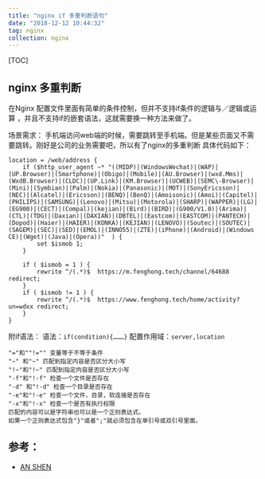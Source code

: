 ```yaml
---
title: "nginx if 多重判断语句"
date: "2018-12-12 10:44:32"
tag: nginx
collection: nginx
---
```


[TOC]

## nginx 多重判断

在Nginx 配置文件里面有简单的条件控制，但并不支持if条件的逻辑与／逻辑或运算 ，并且不支持if的嵌套语法，这就需要换一种方法来做了。

场景需求：
手机端访问web端的时候，需要跳转至手机端。但是某些页面又不需要跳转。刚好是公司的业务需要吧，所以有了nginx的多重判断
具体代码如下：

```
location = /web/address {
    if ($http_user_agent ~* "((MIDP)|(WindowsWechat)|(WAP)|(UP.Browser)|(Smartphone)|(Obigo)|(Mobile)|(AU.Browser)|(wxd.Mms)|(WxdB.Browser)|(CLDC)|(UP.Link)|(KM.Browser)|(UCWEB)|(SEMC\-Browser)|(Mini)|(Symbian)|(Palm)|(Nokia)|(Panasonic)|(MOT)|(SonyEricsson)|(NEC)|(Alcatel)|(Ericsson)|(BENQ)|(BenQ)|(Amoisonic)|(Amoi)|(Capitel)|(PHILIPS)|(SAMSUNG)|(Lenovo)|(Mitsu)|(Motorola)|(SHARP)|(WAPPER)|(LG)|(EG900)|(CECT)|(Compal)|(kejian)|(Bird)|(BIRD)|(G900/V1.0)|(Arima)|(CTL)|(TDG)|(Daxian)|(DAXIAN)|(DBTEL)|(Eastcom)|(EASTCOM)|(PANTECH)|(Dopod)|(Haier)|(HAIER)|(KONKA)|(KEJIAN)|(LENOVO)|(Soutec)|(SOUTEC)|(SAGEM)|(SEC)|(SED)|(EMOL)|(INNO55)|(ZTE)|(iPhone)|(Android)|(Windows CE)|(Wget)|(Java)|(Opera))"  ) {
        set $ismob 1;
    }

    if ( $ismob = 1 ) {
        rewrite ^/(.*)$  https://m.fenghong.tech/channel/64688 redirect;
    }
    if ( $ismob != 1 ) {
        rewrite ^/(.*)$  https://www.fenghong.tech/home/activity?un=wdxx redirect;
    }
}
```

附if语法： 
语法：`if(condition){………}`
配置作用域：`server,location`

```
"="和""!="" 变量等于不等于条件
"~" 和"~" 匹配到指定内容是否区分大小写
"!~"和"!~" 匹配到指定内容是否区分大小写
"-f"和"!-f" 检查一个文件是否存在
"-d" 和"!-d" 检查一个目录是否存在
"-e"和"!-e" 检查一个文件，目录，软连接是否存在
"-x"和"!-x" 检查一个是否有执行权限
匹配的内容可以是字符串也可以是一个正则表达式。
如果一个正则表达式包含"}"或者";"就必须包含在单引号或双引号里面。
```

## 参考：
- [AN SHEN](https://www.lshell.com/2018/01/nginx.html)
